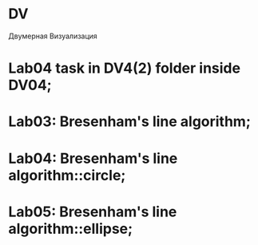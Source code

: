 # DV
Двумерная Визуализация

# Lab04 task in DV4(2) folder inside DV04;

# Lab03: Bresenham's line algorithm;

# Lab04: Bresenham's line algorithm::circle;

# Lab05: Bresenham's line algorithm::ellipse;
